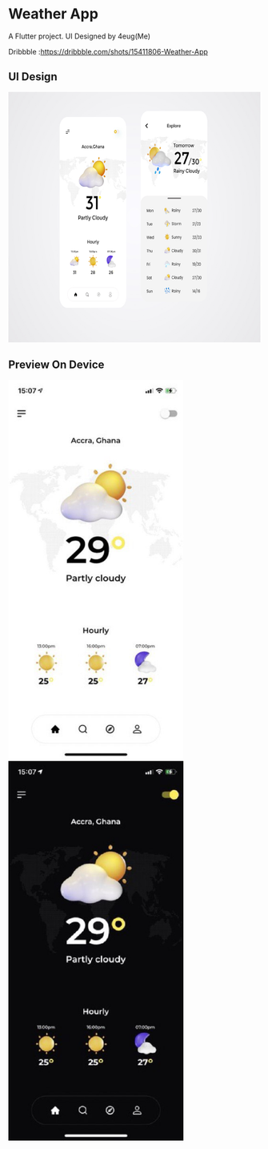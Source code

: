 # Weather App

A Flutter project.
UI Designed by 4eug(Me)

Dribbble :https://dribbble.com/shots/15411806-Weather-App

## UI Design

<img src="assets/ui/WeatherUi.jpg" height="500em" />

## Preview On Device

<img src="assets/screenshots/flutter_01.jpeg/" width="350" />
<img src="assets/screenshots/flutter_02.jpeg/" width="350" />
